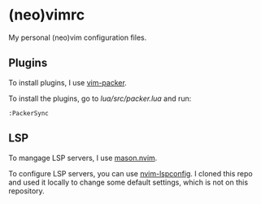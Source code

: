 # (neo)vimrc

My personal (neo)vim configuration files.


## Plugins

To install plugins, I use [vim-packer](https://github.com/wbthomason/packer.nvim).

To install the plugins, go to *lua/src/packer.lua* and run:

```vim
:PackerSync
```

## LSP
To mangage LSP servers, I use [mason.nvim](https://github.com/mason-org/mason.nvim).

To configure LSP servers, you can use [nvim-lspconfig](https://github.com/neovim/nvim-lspconfig). I cloned this repo and used
it locally to change some default settings, which is not on this repository.
